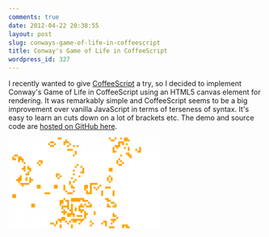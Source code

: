 ```yaml
---
comments: true
date: 2012-04-22 20:38:55
layout: post
slug: conways-game-of-life-in-coffeescript
title: Conway's Game of Life in CoffeeScript
wordpress_id: 327
---
```


I recently wanted to give [CoffeeScript](http://coffeescript.org/) a try, so I decided to implement Conway's Game of Life in CoffeeScript using an HTML5 canvas element for rendering. It was remarkably simple and CoffeeScript seems to be a big improvement over vanilla JavaScript in terms of terseness of syntax. It's easy to learn an cuts down on a lot of brackets etc. The demo and source code are [hosted on GitHub here](http://mfoo.github.com/CoffeeScript-Game-Of-Life/).

[![](/images/canvas-300x180.png)](/images/canvas.png)

